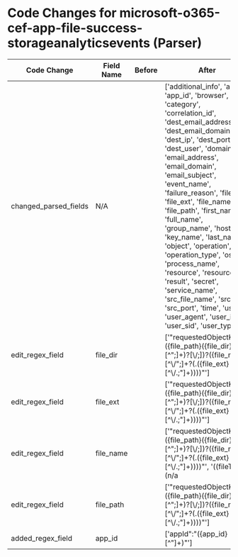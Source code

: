 # Code Changes for microsoft-o365-cef-app-file-success-storageanalyticsevents (Parser)

| Code Change | Field Name | Before | After |
|-------------|------------|--------|-------|
| changed_parsed_fields | N/A |  | ['additional_info', 'app', 'app_id', 'browser', 'category', 'correlation_id', 'dest_email_address', 'dest_email_domain', 'dest_ip', 'dest_port', 'dest_user', 'domain', 'email_address', 'email_domain', 'email_subject', 'event_name', 'failure_reason', 'file_dir', 'file_ext', 'file_name', 'file_path', 'first_name', 'full_name', 'group_name', 'host', 'key_name', 'last_name', 'object', 'operation', 'operation_type', 'os', 'process_name', 'resource', 'resource_id', 'result', 'secret', 'service_name', 'src_file_name', 'src_ip', 'src_port', 'time', 'user', 'user_agent', 'user_id', 'user_sid', 'user_type'] |
| edit_regex_field | file_dir |  | ['"requestedObjectKey":"({file_path}({file_dir}(?:[^";]+)?[\\\/;])?({file_name}[^\\\/";]+?(\.({file_ext}[^\\\/\.;"]+))))"'] |
| edit_regex_field | file_ext |  | ['"requestedObjectKey":"({file_path}({file_dir}(?:[^";]+)?[\\\/;])?({file_name}[^\\\/";]+?(\.({file_ext}[^\\\/\.;"]+))))"'] |
| edit_regex_field | file_name |  | ['"requestedObjectKey":"({file_path}({file_dir}(?:[^";]+)?[\\\/;])?({file_name}[^\\\/";]+?(\.({file_ext}[^\\\/\.;"]+))))"', '((fileType=(n\/a|N\/A|mail|calendar-event|note|message)[^\n]*?\sfname=\s*(N\/A|({email_subject}[^=]+?)))|(fileType=group[^\n]*?\sfname=\s*(N\/A|({group_name}[^=]+?)))|(fileType=(file|folder|attachment|report)[^\n]*?\sfname=\s*(N\/A|({file_name}[^=]+?)))|(fileType=process[^\n]*?\sfname=\s*(N\/A|({process_name}[^=]+?)))|(fileType=app(lication)?[^\n]*?\sfname=\s*(N\/A|({app}[^=]+?)))|(fileType=secret[^\n]*?\sfname=\s*(N\/A|({secret}[^=]+?)))|(fileType=key[^\n]*?\sfname=\s*(N\/A|({key_name}[^=]+?))))\s+(\w+=|$)', 'DatasetName"*:\s*"*({file_name}[^"]+)'] |
| edit_regex_field | file_path |  | ['"requestedObjectKey":"({file_path}({file_dir}(?:[^";]+)?[\\\/;])?({file_name}[^\\\/";]+?(\.({file_ext}[^\\\/\.;"]+))))"'] |
| added_regex_field | app_id |  | ['appId":"({app_id}[^"]+)"'] |